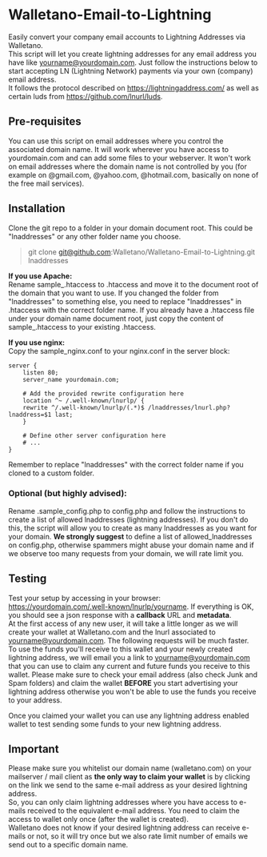 # Walletano-Email-to-Lightning

Easily convert your company email accounts to Lightning Addresses via Walletano.  
This script will let you create lightning addresses for any email address you have like yourname@yourdomain.com. Just follow the instructions below to start accepting LN (Lightning Network) payments via your own (company) email address.  
It follows the protocol described on https://lightningaddress.com/ as well as certain luds from https://github.com/lnurl/luds.

## Pre-requisites

You can use this script on email addresses where you control the associated domain name. It will work wherever you have access to yourdomain.com and can add some files to your webserver. It won't work on email addresses where the domain name is not controlled by you (for example on @gmail.com, @yahoo.com, @hotmail.com, basically on none of the free mail services).

## Installation

Clone the git repo to a folder in your domain document root. This could be "lnaddresses" or any other folder name you choose.
> git clone git@github.com:Walletano/Walletano-Email-to-Lightning.git lnaddresses

**If you use Apache:**  
Rename sample_.htaccess to .htaccess and move it to the document root of the domain that you want to use. If you changed the folder from "lnaddresses" to something else, you need to replace "lnaddresses" in .htaccess with the correct folder name. If you already have a .htaccess file under your domain name document root, just copy the content of sample_.htaccess to your existing .htaccess.

**If you use nginx:**  
Copy the sample_nginx.conf to your nginx.conf in the server block:

	server {
	    listen 80;
	    server_name yourdomain.com;

	    # Add the provided rewrite configuration here
	    location ^~ /.well-known/lnurlp/ {
		rewrite ^/.well-known/lnurlp/(.*)$ /lnaddresses/lnurl.php?lnaddress=$1 last;
	    }

	    # Define other server configuration here
	    # ...
	}

Remember to replace "lnaddresses" with the correct folder name if you cloned to a custom folder.

### Optional (**but highly advised**):
Rename .sample_config.php to config.php and follow the instructions to create a list of allowed lnaddresses (lightning addresses). If you don't do this, the script will allow you to create as many lnaddresses as you want for your domain. **We strongly suggest** to define a list of allowed_lnaddresses on config.php, otherwise spammers might abuse your domain name and if we observe too many requests from your domain, we will rate limit you.

## Testing   
Test your setup by accessing in your browser: https://yourdomain.com/.well-known/lnurlp/yourname. If everything is OK, you should see a json response with a **callback** URL and **metadata**.  
At the first access of any new user, it will take a little longer as we will create your wallet at Walletano.com and the lnurl associated to yourname@yourdomain.com. The following requests will be much faster.  
To use the funds you'll receive to this wallet and your newly created lightning address, we will email you a link to yourname@yourdomain.com that you can use to claim any current and future funds you receive to this wallet. Please make sure to check your email address (also check Junk and Spam folders) and claim the wallet **BEFORE** you start advertising your lightning address otherwise you won't be able to use the funds you receive to your address.

Once you claimed your wallet you can use any lightning address enabled wallet to test sending some funds to your new lightning address.

## Important  
Please make sure you whitelist our domain name (walletano.com) on your mailserver / mail client as **the only way to claim your wallet** is by clicking on the link we send to the same e-mail address as your desired lightning address.  
So, you can only claim lightning addresses where you have access to e-mails received to the equivalent e-mail address. You need to claim the access to wallet only once (after the wallet is created).   
Walletano does not know if your desired lightning address can receive e-mails or not, so it will try once but we also rate limit number of emails we send out to a specific domain name.
